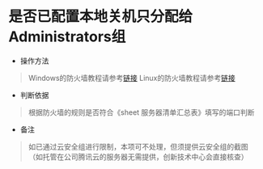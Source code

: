 # 是否已配置本地关机只分配给Administrators组

- 操作方法
> Windows的防火墙教程请参考[链接](https://help.aliyun.com/document_detail/51403.html)
> Linux的防火墙教程请参考[链接](https://www.linuxprobe.com/chapter-08.html)


- 判断依据
> 根据防火墙的规则是否符合《sheet 服务器清单汇总表》填写的端口判断

- 备注
> 如已通过云安全组进行限制，本项可不处理，但须提供云安全组的截图
> （如托管在公司腾讯云的服务器无需提供，创新技术中心会直接核查）